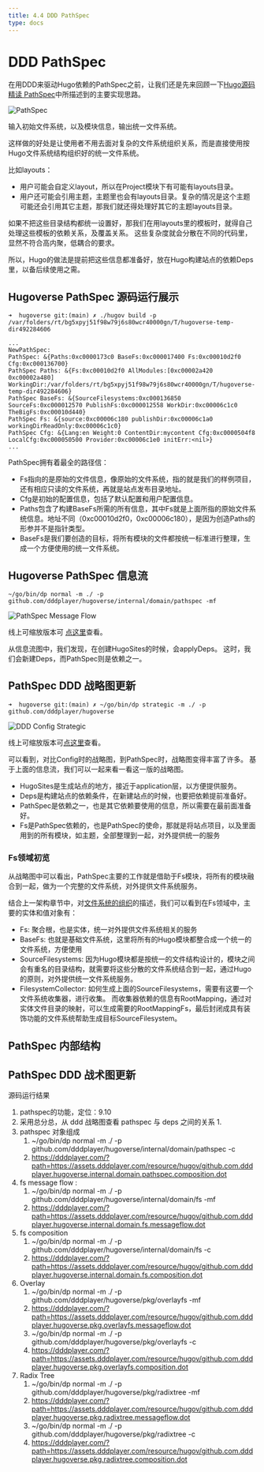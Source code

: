 ```yaml
---
title: 4.4 DDD PathSpec
type: docs
---
```


# DDD PathSpec

在用DDD来驱动Hugo依赖的PathSpec之前，让我们还是先来回顾一下[Hugo源码精读 PathSpec](../../03/code/deps/pathSpec)中所描述到的主要实现思路。

![PathSpec](images/9.10-Hugo-Sites-PathSpec-input-output.svg)

输入初始文件系统，以及模块信息，输出统一文件系统。

这样做的好处是让使用者不用去面对复杂的文件系统组织关系，而是直接使用按Hugo文件系统结构组织好的统一文件系统。

比如layouts：

- 用户可能会自定义layout，所以在Project模块下有可能有layouts目录。
- 用户还可能会引用主题，主题里也会有layouts目录。复杂的情况是这个主题可能还会引用其它主题，那我们就还得处理好其它的主题layouts目录。

如果不把这些目录结构都统一设置好，那我们在用layouts里的模板时，就得自己处理这些模板的依赖关系，及覆盖关系。
这些复杂度就会分散在不同的代码里，显然不符合高内聚，低耦合的要求。

所以，Hugo的做法是提前把这些信息都准备好，放在Hugo构建站点的依赖Deps里，以备后续使用之需。

## Hugoverse PathSpec 源码运行展示

```shell
➜  hugoverse git:(main) ✗ ./hugov build -p /var/folders/rt/bg5xpyj51f98w79j6s80wcr40000gn/T/hugoverse-temp-dir492284606

...
NewPathSpec: 
PathSpec: &{Paths:0xc0000173c0 BaseFs:0xc000017400 Fs:0xc00010d2f0 Cfg:0xc000136700}
PathSpec Paths: &{Fs:0xc00010d2f0 AllModules:[0xc00002a420 0xc00002a480] WorkingDir:/var/folders/rt/bg5xpyj51f98w79j6s80wcr40000gn/T/hugoverse-temp-dir492284606}
PathSpec BaseFs: &{SourceFilesystems:0xc000136850 SourceFs:0xc000012570 PublishFs:0xc000012558 WorkDir:0xc00006c1c0 TheBigFs:0xc00010d440}
PathSpec Fs: &{source:0xc00006c180 publishDir:0xc00006c1a0 workingDirReadOnly:0xc00006c1c0}
PathSpec Cfg: &{Lang:en Weight:0 ContentDir:mycontent Cfg:0xc0000504f8 LocalCfg:0xc000050500 Provider:0xc00006c1e0 initErr:<nil>}
...

```

PathSpec拥有着最全的路径信：

- Fs指向的是原始的文件信息，像原始的文件系统，指的就是我们的样例项目，还有相应只读的文件系统，再就是站点发布目录地址。
- Cfg是初始的配置信息，包括了默认配置和用户配置信息。
- Paths包含了构建BaseFs所需的所有信息，其中Fs就是上面所指的原始文件系统信息。地址不同（0xc00010d2f0，0xc00006c180），是因为创造Paths的形参并不是指针类型。
- BaseFs是我们要创造的目标，将所有模块的文件都按统一标准进行整理，生成一个方便使用的统一文件系统。

## Hugoverse PathSpec 信息流

```shell
~/go/bin/dp normal -m ./ -p github.com/dddplayer/hugoverse/internal/domain/pathspec -mf
```

![PathSpec Message Flow](images/pathspec-mf.svg)

线上可缩放版本可 [点这里](https://dddplayer.com/?path=https://assets.dddplayer.com/resource/hugov/github.com.dddplayer.hugoverse.internal.domain.pathspec.messageflow.dot)查看。

从信息流图中，我们发现，在创建HugoSites的时候，会applyDeps。
这时，我们会新建Deps，而PathSpec则是依赖之一。

## PathSpec DDD 战略图更新

```shell
➜  hugoverse git:(main) ✗ ~/go/bin/dp strategic -m ./ -p github.com/dddplayer/hugoverse                    
```

![DDD Config Strategic](images/pathspec-strategic.svg)

线上可缩放版本可[点这里](https://dddplayer.com/?path=https://assets.dddplayer.com/resource/hugov/github.com.dddplayer.hugoverse.strategic.dot)查看。

可以看到，对比Config时的战略图，到PathSpec时，战略图变得丰富了许多。
基于上面的信息流，我们可以一起来看一看这一版的战略图。

- HugoSites是生成站点的地方，接近于application层，以方便提供服务。
- Deps是构建站点的依赖条件，在新建站点的时候，也要把依赖提前准备好。
- PathSpec是依赖之一，也是其它依赖要使用的信息，所以需要在最前面准备好。
- Fs是PathSpec依赖的，也是PathSpec的使命，那就是将站点项目，以及里面用到的所有模块，如主题，全部整理到一起，对外提供统一的服务

### Fs领域初览

从战略图中可以看出，PathSpec主要的工作就是借助于Fs模块，将所有的模块融合到一起，做为一个完整的文件系统，对外提供文件系统服务。

结合上一架构章节中，对[文件系统的组织](../../03/arch/#文件系统的组织)的描述，我们可以看到在Fs领域中，主要的实体和值对象有：

- Fs: 聚合根，也是实体，统一对外提供文件系统相关的服务
- BaseFs: 也就是基础文件系统，这里将所有的Hugo模块都整合成一个统一的文件系统，方便使用
- SourceFilesystems: 因为Hugo模块都是按统一的文件结构设计的，模块之间会有重名的目录结构，就需要将这些分散的文件系统结合到一起，通过Hugo的原则，对外提供统一文件系统服务。
- FilesystemCollector: 如何生成上面的SourceFilesystems，需要有这要一个文件系统收集器，进行收集。
  而收集器依赖的信息有RootMapping，通过对实体文件目录的映射，可以生成需要的RootMappingFs，最后封闭成具有装饰功能的文件系统帮助生成目标SourceFilesystem。

## PathSpec 内部结构

## PathSpec DDD 战术图更新


源码运行结果

1. pathspec的功能，定位：9.10
2. 采用总分总，从 ddd 战略图查看 pathspec 与 deps 之间的关系
   1. 
4. pathspec 对象组成
   1. ~/go/bin/dp normal -m ./ -p github.com/dddplayer/hugoverse/internal/domain/pathspec -c
   2. https://dddplayer.com/?path=https://assets.dddplayer.com/resource/hugov/github.com.dddplayer.hugoverse.internal.domain.pathspec.composition.dot
5. fs message flow :
   1. ~/go/bin/dp normal -m ./ -p github.com/dddplayer/hugoverse/internal/domain/fs -mf
   2. https://dddplayer.com/?path=https://assets.dddplayer.com/resource/hugov/github.com.dddplayer.hugoverse.internal.domain.fs.messageflow.dot
6. fs composition
   1. ~/go/bin/dp normal -m ./ -p github.com/dddplayer/hugoverse/internal/domain/fs -c
   2. https://dddplayer.com/?path=https://assets.dddplayer.com/resource/hugov/github.com.dddplayer.hugoverse.internal.domain.fs.composition.dot
7. Overlay
   1. ~/go/bin/dp normal -m ./ -p github.com/dddplayer/hugoverse/pkg/overlayfs -mf
   2. https://dddplayer.com/?path=https://assets.dddplayer.com/resource/hugov/github.com.dddplayer.hugoverse.pkg.overlayfs.messageflow.dot
   3. ~/go/bin/dp normal -m ./ -p github.com/dddplayer/hugoverse/pkg/overlayfs -c
   2. https://dddplayer.com/?path=https://assets.dddplayer.com/resource/hugov/github.com.dddplayer.hugoverse.pkg.overlayfs.composition.dot
8. Radix Tree
   1. ~/go/bin/dp normal -m ./ -p github.com/dddplayer/hugoverse/pkg/radixtree -mf
   2. https://dddplayer.com/?path=https://assets.dddplayer.com/resource/hugov/github.com.dddplayer.hugoverse.pkg.radixtree.messageflow.dot
   3. ~/go/bin/dp normal -m ./ -p github.com/dddplayer/hugoverse/pkg/radixtree -c
   4. https://dddplayer.com/?path=https://assets.dddplayer.com/resource/hugov/github.com.dddplayer.hugoverse.pkg.radixtree.composition.dot